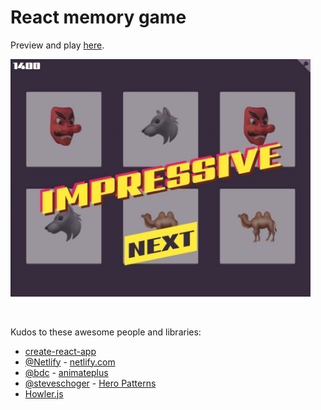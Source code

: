 # React memory game

Preview and play [here](https://react-memory-emojis.netlify.com/).

<p>
    <img alt="awesome" src="public/preview.jpg" width="480" />
</p><br/>

Kudos to these awesome people and libraries:
- [create-react-app](https://github.com/facebook/create-react-app)
- [@Netlify](https://twitter.com/Netlify) - [netlify.com](https://www.netlify.com/)
- [@bdc](https://twitter.com/bdc) - [animateplus](https://github.com/bendc/animateplus)
- [@steveschoger](https://twitter.com/steveschoger) - [Hero Patterns](https://www.heropatterns.com/)
- [Howler.js](https://howlerjs.com/)